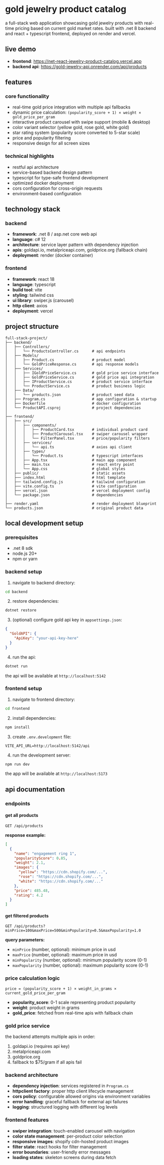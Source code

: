 # gold jewelry product catalog

a full-stack web application showcasing gold jewelry products with real-time pricing based on current gold market rates. built with .net 8 backend and react + typescript frontend, deployed on render and vercel.

## live demo

- **frontend**: https://net-react-jewelry-product-catalog.vercel.app
- **backend api**: https://gold-jewelry-api.onrender.com/api/products

## features

### core functionality
- real-time gold price integration with multiple api fallbacks
- dynamic price calculation: `(popularity_score + 1) × weight × gold_price_per_gram`
- interactive product carousel with swipe support (mobile & desktop)
- color variant selector (yellow gold, rose gold, white gold)
- star rating system (popularity score converted to 5-star scale)
- price and popularity filtering
- responsive design for all screen sizes

### technical highlights
- restful api architecture
- service-based backend design pattern
- typescript for type-safe frontend development
- optimized docker deployment
- cors configuration for cross-origin requests
- environment-based configuration

## technology stack

### backend
- **framework**: .net 8 / asp.net core web api
- **language**: c# 12
- **architecture**: service layer pattern with dependency injection
- **apis**: goldapi.io, metalpriceapi.com, goldprice.org (fallback chain)
- **deployment**: render (docker container)

### frontend
- **framework**: react 18
- **language**: typescript
- **build tool**: vite
- **styling**: tailwind css
- **ui library**: swiper.js (carousel)
- **http client**: axios
- **deployment**: vercel

## project structure

```
full-stack-project/
├── backend/
│   ├── Controllers/
│   │   └── ProductsController.cs      # api endpoints
│   ├── Models/
│   │   ├── Product.cs                 # product model
│   │   └── GoldPriceResponse.cs       # api response models
│   ├── Services/
│   │   ├── IGoldPriceService.cs       # gold price service interface
│   │   ├── GoldPriceService.cs        # gold price api integration
│   │   ├── IProductService.cs         # product service interface
│   │   └── ProductService.cs          # product business logic
│   ├── Data/
│   │   └── products.json              # product seed data
│   ├── Program.cs                     # app configuration & startup
│   ├── Dockerfile                     # docker configuration
│   └── ProductAPI.csproj              # project dependencies
│
├── frontend/
│   ├── src/
│   │   ├── components/
│   │   │   ├── ProductCard.tsx        # individual product card
│   │   │   ├── ProductCarousel.tsx    # swiper carousel wrapper
│   │   │   └── FilterPanel.tsx        # price/popularity filters
│   │   ├── services/
│   │   │   └── api.ts                 # axios api client
│   │   ├── types/
│   │   │   └── Product.ts             # typescript interfaces
│   │   ├── App.tsx                    # main app component
│   │   ├── main.tsx                   # react entry point
│   │   └── App.css                    # global styles
│   ├── public/                        # static assets
│   ├── index.html                     # html template
│   ├── tailwind.config.js             # tailwind configuration
│   ├── vite.config.ts                 # vite configuration
│   ├── vercel.json                    # vercel deployment config
│   └── package.json                   # dependencies
│
├── render.yaml                        # render deployment blueprint
└── products.json                      # original product data
```

## local development setup

### prerequisites
- .net 8 sdk
- node.js 20+
- npm or yarn

### backend setup

1. navigate to backend directory:
```bash
cd backend
```

2. restore dependencies:
```bash
dotnet restore
```

3. (optional) configure gold api key in `appsettings.json`:
```json
{
  "GoldAPI": {
    "ApiKey": "your-api-key-here"
  }
}
```

4. run the api:
```bash
dotnet run
```

the api will be available at `http://localhost:5142`

### frontend setup

1. navigate to frontend directory:
```bash
cd frontend
```

2. install dependencies:
```bash
npm install
```

3. create `.env.development` file:
```
VITE_API_URL=http://localhost:5142/api
```

4. run the development server:
```bash
npm run dev
```

the app will be available at `http://localhost:5173`

## api documentation

### endpoints

#### get all products
```
GET /api/products
```

**response example:**
```json
[
  {
    "name": "engagement ring 1",
    "popularityScore": 0.85,
    "weight": 2.1,
    "images": {
      "yellow": "https://cdn.shopify.com/...",
      "rose": "https://cdn.shopify.com/...",
      "white": "https://cdn.shopify.com/..."
    },
    "price": 485.48,
    "rating": 4.2
  }
]
```

#### get filtered products
```
GET /api/products?minPrice=100&maxPrice=500&minPopularity=0.5&maxPopularity=1.0
```

**query parameters:**
- `minPrice` (number, optional): minimum price in usd
- `maxPrice` (number, optional): maximum price in usd
- `minPopularity` (number, optional): minimum popularity score (0-1)
- `maxPopularity` (number, optional): maximum popularity score (0-1)

### price calculation logic

```
price = (popularity_score + 1) × weight_in_grams × current_gold_price_per_gram
```

- **popularity_score**: 0-1 scale representing product popularity
- **weight**: product weight in grams
- **gold_price**: fetched from real-time apis with fallback chain

### gold price service

the backend attempts multiple apis in order:
1. goldapi.io (requires api key)
2. metalpriceapi.com
3. goldprice.org
4. fallback to $75/gram if all apis fail


### backend architecture

- **dependency injection**: services registered in `Program.cs`
- **httpclient factory**: proper http client lifecycle management
- **cors policy**: configurable allowed origins via environment variables
- **error handling**: graceful fallback for external api failures
- **logging**: structured logging with different log levels

### frontend features

- **swiper integration**: touch-enabled carousel with navigation
- **color state management**: per-product color selection
- **responsive images**: shopify cdn-hosted product images
- **filter state**: react hooks for filter management
- **error boundaries**: user-friendly error messages
- **loading states**: skeleton screens during data fetch

